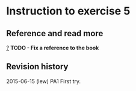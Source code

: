 Instruction to exercise 5
==============================



Reference and read more
------------------------------

[?](#) **TODO - Fix a reference to the book**



Revision history
------------------------------

2015-06-15 (lew) PA1 First try.
